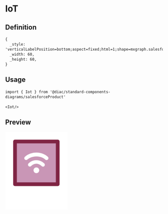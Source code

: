 # IoT

## Definition

```
{
  _style: 'verticalLabelPosition=bottom;aspect=fixed;html=1;shape=mxgraph.salesforce.iot;',
  _width: 60,
  _height: 60,
}
```

## Usage

```
import { Iot } from '@diac/standard-components-diagrams/salesforceProduct'

<Iot/>
```

## Preview

<img src="./iot.png" width="200"/>
